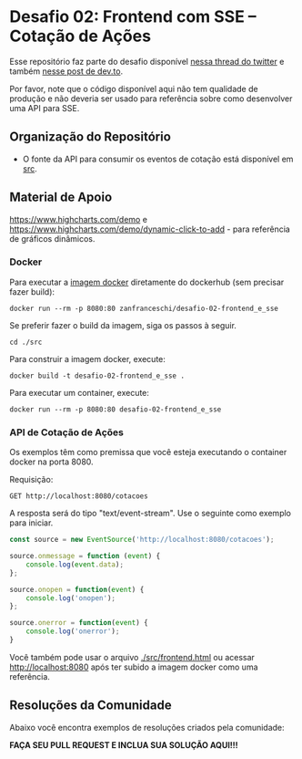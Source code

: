 # Desafio 02: Frontend com SSE – Cotação de Ações
Esse repositório faz parte do desafio disponível [nessa thread do twitter](https://twitter.com/zanfranceschi/status/1550228591652519936) e também [nesse post de dev.to](https://dev.to/zanfranceschi/desafio-frontend-conectar-a-uma-api-para-sse-9ok).

Por favor, note que o código disponível aqui não tem qualidade de produção e não deveria ser usado para referência sobre como desenvolver uma API para SSE.

## Organização do Repositório
- O fonte da API para consumir os eventos de cotação está disponível em [src](./src).


## Material de Apoio
https://www.highcharts.com/demo e https://www.highcharts.com/demo/dynamic-click-to-add - para referência de gráficos dinâmicos.


### Docker
Para executar a [imagem docker](https://hub.docker.com/repository/docker/zanfranceschi/desafio-02-frontend_e_sse) diretamente do dockerhub (sem precisar fazer build):
~~~
docker run --rm -p 8080:80 zanfranceschi/desafio-02-frontend_e_sse
~~~

Se preferir fazer o build da imagem, siga os passos à seguir.
~~~
cd ./src
~~~

Para construir a imagem docker, execute:
~~~
docker build -t desafio-02-frontend_e_sse .
~~~

Para executar um container, execute:
~~~
docker run --rm -p 8080:80 desafio-02-frontend_e_sse
~~~


### API de Cotação de Ações
Os exemplos têm como premissa que você esteja executando o container docker na porta 8080.

Requisição:
~~~
GET http://localhost:8080/cotacoes
~~~

A resposta será do tipo "text/event-stream". Use o seguinte como exemplo para iniciar.
~~~js
const source = new EventSource('http://localhost:8080/cotacoes');

source.onmessage = function (event) {
    console.log(event.data);
};

source.onopen = function(event) {
    console.log('onopen');
};

source.onerror = function(event) {
    console.log('onerror');
}
~~~

Você também pode usar o arquivo [./src/frontend.html](./src/frontend.html) ou acessar [http://localhost:8080](http://localhost:8080) após ter subido a imagem docker como uma referência.

## Resoluções da Comunidade

Abaixo você encontra exemplos de resoluções criados pela comunidade:

**FAÇA SEU PULL REQUEST E INCLUA SUA SOLUÇÃO AQUI!!!**